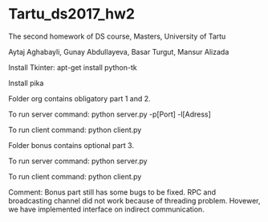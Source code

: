 # Tartu_ds2017_hw2
The second homework of DS course, Masters, University of Tartu


Aytaj Aghabayli, 
Gunay Abdullayeva, 
Basar Turgut, 
Mansur Alizada

Install Tkinter: 
apt-get install python-tk

Install pika



Folder org contains obligatory part 1 and 2.

To run server command: 
python server.py -p[Port] -l[Adress]


To run client command: 
python client.py 



Folder bonus contains optional part 3.

To run server command: 
python server.py


To run client command: 
python client.py


Comment: Bonus part still has some bugs to be fixed. RPC and broadcasting channel did not work because of threading problem. Hovewer, we have implemented interface on indirect communication.
